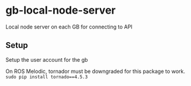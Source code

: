 # gb-local-node-server
Local node server on each GB for connecting to API

## Setup

Setup the user account for the gb

On ROS Melodic, tornador must be downgraded for this package to work.
`sudo pip install tornado==4.5.3`

